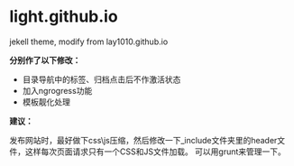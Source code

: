 # light.github.io
jekell theme, modify from lay1010.github.io

**分别作了以下修改：**


- 目录导航中的标签、归档点击后不作激活状态
- 加入ngrogress功能
- 模板靓化处理

**建议：**
>
发布网站时，最好做下css\js压缩，然后修改一下_include文件夹里的header文件，这样每次页面请求只有一个CSS和JS文件加载。
可以用grunt来管理一下。
